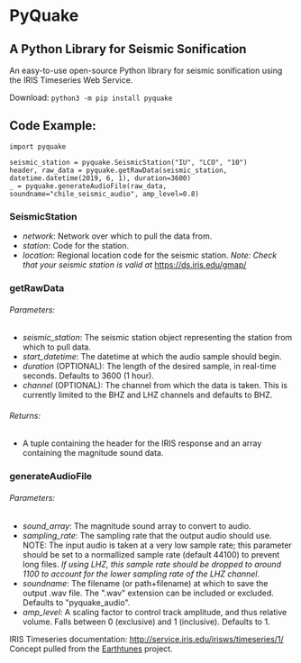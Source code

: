 # PyQuake
## A Python Library for Seismic Sonification

An easy-to-use open-source Python library for seismic sonification using the IRIS Timeseries Web Service.

Download: `python3 -m pip install pyquake`

## Code Example:
```
import pyquake

seismic_station = pyquake.SeismicStation("IU", "LCO", "10")
header, raw_data = pyquake.getRawData(seismic_station, datetime.datetime(2019, 6, 1), duration=3600)
_ = pyquake.generateAudioFile(raw_data, soundname="chile_seismic_audio", amp_level=0.8)
```

### SeismicStation
- *network*: Network over which to pull the data from. 
- *station*: Code for the station.
- *location*: Regional location code for the seismic station.
*Note: Check that your seismic station is valid at* https://ds.iris.edu/gmap/

### getRawData
###### Parameters:
- *seismic_station*: The seismic station object representing the station from which to pull data.
- *start_datetime*: The datetime at which the audio sample should begin.
- *duration* (OPTIONAL): The length of the desired sample, in real-time seconds. Defaults to 3600 (1 hour).
- *channel* (OPTIONAL): The channel from which the data is taken. This is currently limited to the BHZ and LHZ channels and defaults to BHZ.
###### Returns:
- A tuple containing the header for the IRIS response and an array containing the magnitude sound data.

### generateAudioFile
###### Parameters:
- *sound_array*: The magnitude sound array to convert to audio.
- *sampling_rate*: The sampling rate that the output audio should use. NOTE: The input audio is taken at a very low sample rate; this parameter should be set to a normallized sample rate (default 44100) to prevent long files. *If using LHZ, this sample rate should be dropped to around 1100 to account for the lower sampling rate of the LHZ channel.*
- *soundname*: The filename (or path+filename) at which to save the output .wav file. The ".wav" extension can be included or excluded. Defaults to "pyquake_audio".
- *amp_level*: A scaling factor to control track amplitude, and thus relative volume. Falls between 0 (exclusive) and 1 (inclusive). Defaults to 1.

IRIS Timeseries documentation: http://service.iris.edu/irisws/timeseries/1/
Concept pulled from the [Earthtunes](https://github.com/cooperbarth/Earthtunes) project.
